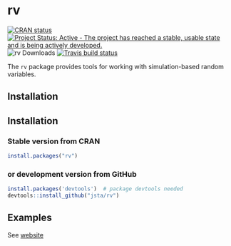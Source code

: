 
<!-- README.md is generated from README.Rmd. Please edit that file -->

# rv

[![CRAN
status](https://www.r-pkg.org/badges/version/rv)](https://cran.r-project.org/package=rv)
[![Project Status: Active - The project has reached a stable, usable
state and is being actively
developed.](https://www.repostatus.org/badges/latest/active.svg)](https://www.repostatus.org/#active)
![rv Downloads](https://cranlogs.r-pkg.org/badges/rv) [![Travis build
status](https://travis-ci.org/jsta/rv.svg?branch=master)](https://travis-ci.org/jsta/rv)

The `rv` package provides tools for working with simulation-based random
variables.

## Installation

## Installation

### Stable version from CRAN

``` r
install.packages("rv")
```

### or development version from GitHub

``` r
install.packages('devtools')  # package devtools needed
devtools::install_github("jsta/rv")
```

## Examples

See [website](https://jsta.github.io/rv)
